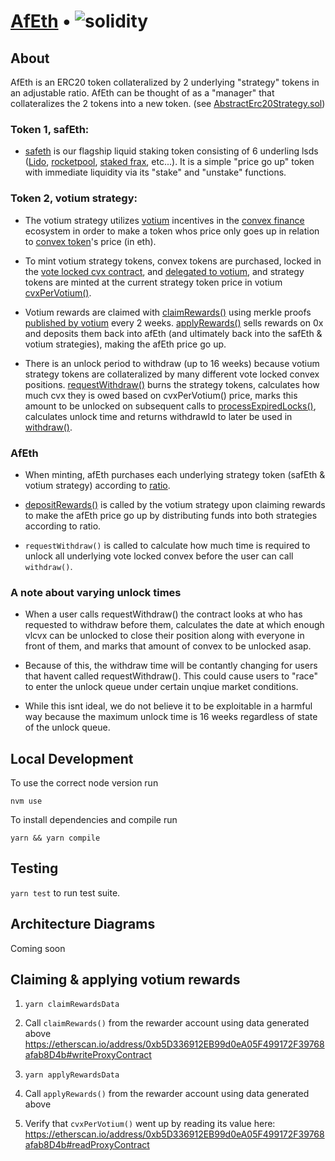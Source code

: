 # [AfEth](https://www.asymmetry.finance/) • ![solidity](https://img.shields.io/badge/solidity-0.8.19-lightgrey)

## About

AfEth is an ERC20 token collateralized by 2 underlying "strategy" tokens in an adjustable ratio. AfEth can be thought of as a "manager" that collateralizes the 2 tokens into a new token. (see [AbstractErc20Strategy.sol](https://github.com/asymmetryfinance/afeth/blob/main/contracts/strategies/AbstractErc20Strategy.sol))

### Token 1, safEth:

- [safeth](https://etherscan.io/token/0x6732efaf6f39926346bef8b821a04b6361c4f3e5) is our flagship liquid staking token consisting of 6 underling lsds ([Lido](https://lido.fi/), [rocketpool](https://rocketpool.net/), [staked frax](https://docs.frax.finance/frax-ether/overview), etc...). It is a simple "price go up" token with immediate liquidity via its "stake" and "unstake" functions.

### Token 2, votium strategy:

- The votium strategy utilizes [votium](https://votium.app/) incentives in the [convex finance](https://www.convexfinance.com/) ecosystem in order to make a token whos price only goes up in relation to [convex token](https://etherscan.io/token/0x4e3fbd56cd56c3e72c1403e103b45db9da5b9d2b)'s price (in eth).

- To mint votium strategy tokens, convex tokens are purchased, locked in the [vote locked cvx contract](https://etherscan.io/address/0x72a19342e8F1838460eBFCCEf09F6585e32db86E), and [delegated to votium](https://docs.votium.app/explainers/voter-manual), and strategy tokens are minted at the current strategy token price in votium [cvxPerVotium()](https://github.com/asymmetryfinance/afeth/blob/main/contracts/strategies/votiumErc20/VotiumErc20StrategyCore.sol#L145C14-L145C26).

- Votium rewards are claimed with [claimRewards()](https://github.com/asymmetryfinance/afeth/blob/main/contracts/strategies/votiumErc20/VotiumErc20StrategyCore.sol#L192) using merkle proofs [published by votium](https://github.com/oo-00/Votium/tree/main/merkle) every 2 weeks. [applyRewards()](https://github.com/asymmetryfinance/afeth/blob/main/contracts/strategies/votiumErc20/VotiumErc20StrategyCore.sol#L272) sells rewards on 0x and deposits them back into afEth (and ultimately back into the safEth & votium strategies), making the afEth price go up.

- There is an unlock period to withdraw (up to 16 weeks) because votium strategy tokens are collateralized by many different vote locked convex positions. [requestWithdraw()](https://github.com/asymmetryfinance/afeth/blob/main/contracts/strategies/votiumErc20/VotiumErc20Strategy.sol#L54) burns the strategy tokens, calculates how much cvx they is owed based on cvxPerVotium() price, marks this amount to be unlocked on subsequent calls to [processExpiredLocks()](https://github.com/asymmetryfinance/afeth/blob/main/contracts/strategies/votiumErc20/VotiumErc20Strategy.sol#L145C39-L145C48), calculates unlock time and returns withdrawId to later be used in [withdraw()](https://github.com/asymmetryfinance/afeth/blob/main/contracts/strategies/votiumErc20/VotiumErc20Strategy.sol#L108).

### AfEth

- When minting, afEth purchases each underlying strategy token (safEth & votium strategy) according to [ratio](https://github.com/asymmetryfinance/afeth/blob/main/contracts/AfEth.sol#L12).

- [depositRewards()](https://github.com/asymmetryfinance/afeth/blob/main/contracts/AfEth.sol#L306C14-L306C23) is called by the votium strategy upon claiming rewards to make the afEth price go up by distributing funds into both strategies according to ratio.

- `requestWithdraw()` is called to calculate how much time is required to unlock all underlying vote locked convex before the user can call `withdraw()`.

### A note about varying unlock times

- When a user calls requestWithdraw() the contract
  looks at who has requested to withdraw before them, calculates the date at which enough vlcvx can be unlocked to close their position along with everyone in front of them, and marks that amount of convex to be unlocked asap.

- Because of this, the withdraw time will be contantly changing for users that havent called requestWithdraw(). This could cause users to "race" to enter the unlock queue under certain unqiue market conditions.

- While this isnt ideal, we do not believe it to be exploitable in a harmful way because the maximum unlock time is 16 weeks regardless of state of the unlock queue.

## Local Development

To use the correct node version run

```
nvm use
```

To install dependencies and compile run

```
yarn && yarn compile
```

## Testing

`yarn test` to run test suite.

## Architecture Diagrams

Coming soon

## Claiming & applying votium rewards

1. `yarn claimRewardsData`


2. Call `claimRewards()` from the rewarder account using data generated above
https://etherscan.io/address/0xb5D336912EB99d0eA05F499172F39768afab8D4b#writeProxyContract

3. `yarn applyRewardsData`

4. Call `applyRewards()` from the rewarder account using data generated above

5. Verify that `cvxPerVotium()` went up by reading its value here:
https://etherscan.io/address/0xb5D336912EB99d0eA05F499172F39768afab8D4b#readProxyContract
